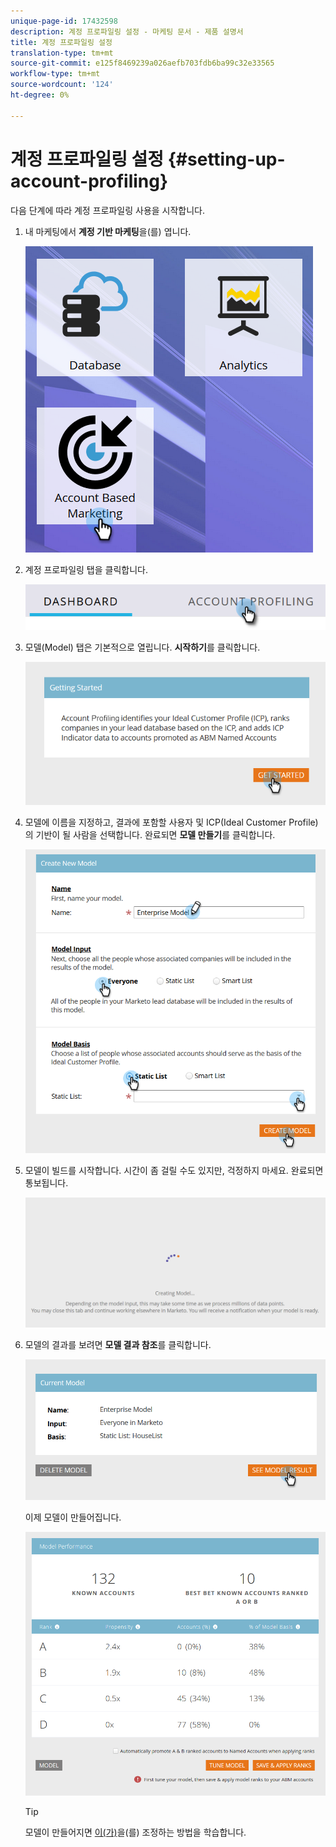 ```yaml
---
unique-page-id: 17432598
description: 계정 프로파일링 설정 - 마케팅 문서 - 제품 설명서
title: 계정 프로파일링 설정
translation-type: tm+mt
source-git-commit: e125f8469239a026aefb703fdb6ba99c32e33565
workflow-type: tm+mt
source-wordcount: '124'
ht-degree: 0%

---
```



# 계정 프로파일링 설정 {#setting-up-account-profiling}

다음 단계에 따라 계정 프로파일링 사용을 시작합니다.

1. 내 마케팅에서 **계정 기반 마케팅**&#x200B;을(를) 엽니다.

   ![](assets/one.png)

1. 계정 프로파일링 탭을 클릭합니다.

   ![](assets/two-1.png)

1. 모델(Model) 탭은 기본적으로 열립니다. **시작하기**&#x200B;를 클릭합니다.

   ![](assets/three.png)

1. 모델에 이름을 지정하고, 결과에 포함할 사용자 및 ICP(Ideal Customer Profile)의 기반이 될 사람을 선택합니다. 완료되면 **모델 만들기**&#x200B;를 클릭합니다.

   ![](assets/four.png)

1. 모델이 빌드를 시작합니다. 시간이 좀 걸릴 수도 있지만, 걱정하지 마세요. 완료되면 통보됩니다.

   ![](assets/five.png)

1. 모델의 결과를 보려면 **모델 결과 참조**&#x200B;를 클릭합니다.

   ![](assets/six.png)

   이제 모델이 만들어집니다.

   ![](assets/seven.png)

   >[!TIP]
   >
   >모델이 만들어지면 [이(가)](/help/marketo/product-docs/account-based-marketing/account-profiling/account-profiling-ranking-and-tuning.md)을(를) 조정하는 방법을 학습합니다.
